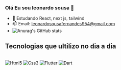 ### Olá Eu sou leonardo sousa 👋

- 🌱 Estudando React, next js, tailwind
- 📫 Email: leonardosousafernandes954@gmail.com
- ![Anurag's GitHub stats](https://github-readme-stats.vercel.app/api?username=anuraghazra&show_icons=true&theme=radical)

 ## Tecnologias que ultilizo no dia a dia
 
 <div stlye="display: inliine_block"><br>
  <img alt="Html5" src="https://img.shields.io/badge/HTML5-E34F26?style=for-the-badge&logo=html5&logoColor=white">
  <img alt="Css3" src="https://img.shields.io/badge/CSS3-1572B6?style=for-the-badge&logo=css3&logoColor=white">
  <img alt="Flutter" src="https://img.shields.io/badge/Flutter-02569B?style=for-the-badge&logo=flutter&logoColor=white">
  <img alt="Dart" src="https://img.shields.io/badge/Dart-0175C2?style=for-the-badge&logo=dart&logoColor=white">
 </div>


